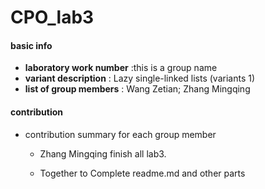 # CPO_lab3
#### basic info

- **laboratory work number** :this is a group name
- **variant description** : Lazy single-linked lists (variants 1)
- **list of group members** : Wang Zetian; Zhang Mingqing

#### contribution

- contribution summary for each group member 


  - Zhang Mingqing finish all lab3.

  - Together to Complete readme.md and other parts

    

